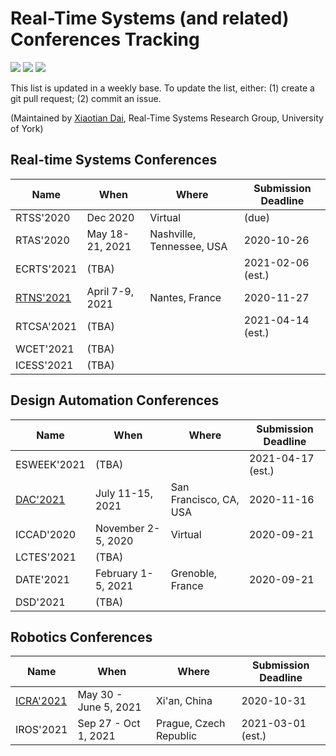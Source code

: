 # Real-Time Systems (and related) Conferences Tracking
![](https://badgen.net/github/stars/automaticdai/realtime-embedded-conferences) ![](https://badgen.net/github/commits/automaticdai/realtime-embedded-conferences) ![](https://badgen.net/github/contributors/automaticdai/realtime-embedded-conferences)

This list is updated in a weekly base. To update the list, either: (1) create a git pull request; (2) commit an issue.

(Maintained by [Xiaotian Dai](http://www.xiaotiandai.com), Real-Time Systems Research Group, University of York)

## Real-time Systems Conferences

| Name                          | When | Where | Submission Deadline |
|-------------------------------|------|-------|----------------|
| RTSS'2020                     | Dec 2020 | Virtual | (due)               |
| RTAS'2020                     | May 18-21, 2021 | Nashville, Tennessee, USA | 2020-10-26 |
| ECRTS'2021                    | (TBA) |       | 2021-02-06 (est.) |
| [RTNS'2021](https://rtns2021.univ-nantes.fr/) | April 7-9, 2021 | Nantes, France | 2020-11-27 |
| RTCSA'2021                    | (TBA) |       | 2021-04-14 (est.) |
| WCET'2021                     | (TBA) |       |                |
| ICESS'2021                    | (TBA) |       |                |


## Design Automation Conferences

| Name                          | When | Where | Submission Deadline |
|-------------------------------|------|-------|----------------|
| ESWEEK'2021                   | (TBA) |       | 2021-04-17 (est.) |
| [DAC'2021](https://dac.com/call-for-contributions) | July 11-15, 2021 | San Francisco, CA, USA | 2020-11-16 |
| ICCAD'2020                    | November 2-5, 2020 | Virtual | 2020-09-21 |
| LCTES'2021                    | (TBA) |       |                |
| DATE'2021                     | February 1-5, 2021 | Grenoble, France | 2020-09-21 |
| DSD'2021                      | (TBA) |       |                |


## Robotics Conferences

| Name                        | When | Where | Submission Deadline |
|-----------------------------|------|-------|----------------|
| [ICRA'2021](http://www.icra2021.org/) | May 30 - June 5, 2021 | Xi'an, China | 2020-10-31 |
| IROS'2021             | Sep 27 - Oct 1, 2021 | Prague, Czech Republic | 2021-03-01 (est.) |
